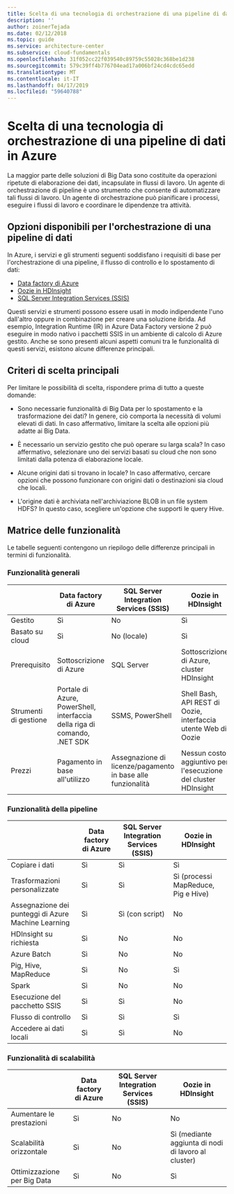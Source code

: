 ```yaml
---
title: Scelta di una tecnologia di orchestrazione di una pipeline di dati
description: ''
author: zoinerTejada
ms.date: 02/12/2018
ms.topic: guide
ms.service: architecture-center
ms.subservice: cloud-fundamentals
ms.openlocfilehash: 31f052cc22f039540c89759c55028c368be1d238
ms.sourcegitcommit: 579c39ff4b776704ead17a006bf24cd4cdc65edd
ms.translationtype: MT
ms.contentlocale: it-IT
ms.lasthandoff: 04/17/2019
ms.locfileid: "59640788"
---
```

# <a name="choosing-a-data-pipeline-orchestration-technology-in-azure"></a>Scelta di una tecnologia di orchestrazione di una pipeline di dati in Azure

La maggior parte delle soluzioni di Big Data sono costituite da operazioni ripetute di elaborazione dei dati, incapsulate in flussi di lavoro. Un agente di orchestrazione di pipeline è uno strumento che consente di automatizzare tali flussi di lavoro. Un agente di orchestrazione può pianificare i processi, eseguire i flussi di lavoro e coordinare le dipendenze tra attività.

## <a name="what-are-your-options-for-data-pipeline-orchestration"></a>Opzioni disponibili per l'orchestrazione di una pipeline di dati

In Azure, i servizi e gli strumenti seguenti soddisfano i requisiti di base per l'orchestrazione di una pipeline, il flusso di controllo e lo spostamento di dati:

- [Data factory di Azure](/azure/data-factory/)
- [Oozie in HDInsight](/azure/hdinsight/hdinsight-use-oozie-linux-mac)
- [SQL Server Integration Services (SSIS)](/sql/integration-services/sql-server-integration-services)

Questi servizi e strumenti possono essere usati in modo indipendente l'uno dall'altro oppure in combinazione per creare una soluzione ibrida. Ad esempio, Integration Runtime (IR) in Azure Data Factory versione 2 può eseguire in modo nativo i pacchetti SSIS in un ambiente di calcolo di Azure gestito. Anche se sono presenti alcuni aspetti comuni tra le funzionalità di questi servizi, esistono alcune differenze principali.

## <a name="key-selection-criteria"></a>Criteri di scelta principali

Per limitare le possibilità di scelta, rispondere prima di tutto a queste domande:

- Sono necessarie funzionalità di Big Data per lo spostamento e la trasformazione dei dati? In genere, ciò comporta la necessità di volumi elevati di dati. In caso affermativo, limitare la scelta alle opzioni più adatte ai Big Data.

- È necessario un servizio gestito che può operare su larga scala? In caso affermativo, selezionare uno dei servizi basati su cloud che non sono limitati dalla potenza di elaborazione locale.

- Alcune origini dati si trovano in locale? In caso affermativo, cercare opzioni che possono funzionare con origini dati o destinazioni sia cloud che locali.

- L'origine dati è archiviata nell'archiviazione BLOB in un file system HDFS? In questo caso, scegliere un'opzione che supporti le query Hive.

## <a name="capability-matrix"></a>Matrice delle funzionalità

Le tabelle seguenti contengono un riepilogo delle differenze principali in termini di funzionalità.

### <a name="general-capabilities"></a>Funzionalità generali

| | Data factory di Azure | SQL Server Integration Services (SSIS) | Oozie in HDInsight
| --- | --- | --- | --- |
| Gestito | Sì | No  | Sì |
| Basato su cloud | Sì | No (locale) | Sì |
| Prerequisito | Sottoscrizione di Azure | SQL Server  | Sottoscrizione di Azure, cluster HDInsight |
| Strumenti di gestione | Portale di Azure, PowerShell, interfaccia della riga di comando, .NET SDK | SSMS, PowerShell | Shell Bash, API REST di Oozie, interfaccia utente Web di Oozie |
| Prezzi | Pagamento in base all'utilizzo | Assegnazione di licenze/pagamento in base alle funzionalità | Nessun costo aggiuntivo per l'esecuzione del cluster HDInsight |

### <a name="pipeline-capabilities"></a>Funzionalità della pipeline

| | Data factory di Azure | SQL Server Integration Services (SSIS) | Oozie in HDInsight
| --- | --- | --- | --- |
| Copiare i dati | Sì | Sì | Sì |
| Trasformazioni personalizzate | Sì | Sì | Sì (processi MapReduce, Pig e Hive) |
| Assegnazione dei punteggi di Azure Machine Learning | Sì | Sì (con script) | No  |
| HDInsight su richiesta | Sì | No  | No  |
| Azure Batch | Sì | No  | No  |
| Pig, Hive, MapReduce | Sì | No  | Sì |
| Spark | Sì | No  | No  |
| Esecuzione del pacchetto SSIS | Sì | Sì | No  |
| Flusso di controllo | Sì | Sì | Sì |
| Accedere ai dati locali | Sì | Sì | No  |

### <a name="scalability-capabilities"></a>Funzionalità di scalabilità

| | Data factory di Azure | SQL Server Integration Services (SSIS) | Oozie in HDInsight
| --- | --- | --- | --- |
| Aumentare le prestazioni | Sì | No  | No  |
| Scalabilità orizzontale | Sì | No  | Sì (mediante aggiunta di nodi di lavoro al cluster) |
| Ottimizzazione per Big Data | Sì | No  | Sì |
